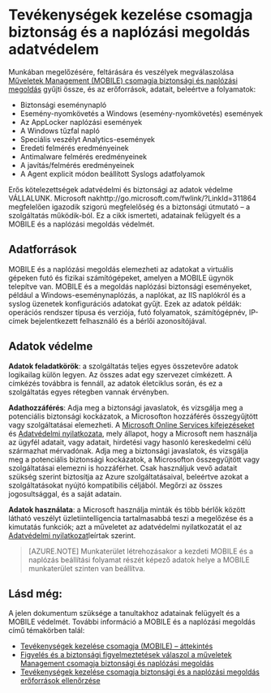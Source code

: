 <properties
   pageTitle="Műveletek Management csomagja biztonsági és naplózási megoldás adatok biztonsági |} Microsoft Azure"
   description="Ez a dokumentum adatainak felügyelt és a műveletek Management csomagja biztonsági és naplózási megoldás őrizni ismerteti."
   services="operations-management-suite"
   documentationCenter="na"
   authors="YuriDio"
   manager="swadhwa"
   editor=""/>

<tags
   ms.service="operations-management-suite"
   ms.devlang="na"
   ms.topic="hero-article"
   ms.tgt_pltfrm="na"
   ms.workload="na"
   ms.date="08/15/2016"
   ms.author="yurid"/>

# <a name="operations-management-suite-security-and-audit-solution-data-security"></a>Tevékenységek kezelése csomagja biztonság és a naplózási megoldás adatvédelem

Munkában megelőzésére, feltárására és veszélyek megválaszolása [Műveletek Management (MOBILE) csomagja biztonsági és naplózási megoldás](operations-management-suite-overview.md) gyűjti össze, és az erőforrások, adatait, beleértve a folyamatok:

- Biztonsági eseménynapló
- Esemény-nyomkövetés a Windows (esemény-nyomkövetés) események
- Az AppLocker naplózási események
- A Windows tűzfal napló
- Speciális veszélyt Analytics-események
- Eredeti felmérés eredményeinek
- Antimalware felmérés eredményeinek
- A javítás/felmérés eredményeinek
- A Agent explicit módon beállított Syslogs adatfolyamok

Erős kötelezettségek adatvédelmi és biztonsági az adatok védelme VÁLLALUNK. Microsoft nakhttp://go.microsoft.com/fwlink/?LinkId=311864 megfelelően igazodik szigorú megfelelőség és a biztonsági útmutató – a szolgáltatás működik-ból.
Ez a cikk ismerteti, adatainak felügyelt és a MOBILE és a naplózási megoldás védelmét.

## <a name="data-sources"></a>Adatforrások

MOBILE és a naplózási megoldás elemezheti az adatokat a virtuális gépeken futó és fizikai számítógépeket, amelyen a MOBILE ügynök telepítve van. MOBILE és a megoldás naplózási biztonsági eseményeket, például a Windows-eseménynaplózás, a naplókat, az IIS naplókról és a syslog üzenetek konfigurációs adatokat gyűjt. Ezek az adatok példák: operációs rendszer típusa és verziója, futó folyamatok, számítógépnév, IP-címek bejelentkezett felhasználó és a bérlői azonosítójával.  

## <a name="data-protection"></a>Adatok védelme

**Adatok feladatkörök**: a szolgáltatás teljes egyes összetevőre adatok logikailag külön legyen. Az összes adat egy szervezet címkézett. A címkézés továbbra is fennáll, az adatok életciklus során, és ez a szolgáltatás egyes rétegben vannak érvényben. 

**Adathozzáférés**: Adja meg a biztonsági javaslatok, és vizsgálja meg a potenciális biztonsági kockázatok, a Microsofton hozzáférés összegyűjtött vagy szolgáltatásai elemezheti. A [Microsoft Online Services kifejezéseket](http://www.microsoftvolumelicensing.com/DocumentSearch.aspx?Mode=3&DocumentTypeId=31) és [Adatvédelmi nyilatkozata](https://www.microsoft.com/privacystatement/en-us/OnlineServices/Default.aspx), mely állapot, hogy a Microsoft nem használja az ügyfél adatait, vagy adatait, hirdetési vagy hasonló kereskedelmi célú származhat mérvadónak. Adja meg a biztonsági javaslatok, és vizsgálja meg a potenciális biztonsági kockázatok, a Microsofton összegyűjtött vagy szolgáltatásai elemezni is hozzáférhet. Csak használjuk vevő adatait szükség szerint biztosítja az Azure szolgáltatásaival, beleértve azokat a szolgáltatásokat nyújtó kompatibilis céljából. Megőrzi az összes jogosultsággal, és a saját adatain.

**Adatok használata**: a Microsoft használja minták és több bérlők között látható veszélyt üzletiintelligencia tartalmasabbá teszi a megelőzése és a kimutatás funkciók; azt a műveletet az adatvédelmi nyilatkozatát el az [Adatvédelmi nyilatkozat](https://www.microsoft.com/privacystatement/en-us/OnlineServices/Default.aspx)leírtak szerint.

> [AZURE.NOTE] Munkaterület létrehozásakor a kezdeti MOBILE és a naplózás beállítási folyamat részét képező adatok helye a MOBILE munkaterület szinten van beállítva.

## <a name="see-also"></a>Lásd még:

A jelen dokumentum szüksége a tanultakhoz adatainak felügyelt és a MOBILE védelmét. További információ a MOBILE és a naplózási megoldás című témakörben talál:

- [Tevékenységek kezelése csomagja (MOBILE) – áttekintés](operations-management-suite-overview.md)
- [Figyelés és a biztonsági figyelmeztetések válaszol a műveletek Management csomagja biztonsági és naplózási megoldás](oms-security-responding-alerts.md)
- [Tevékenységek kezelése csomagja biztonsági és a naplózási megoldás erőforrások ellenőrzése](oms-security-monitoring-resources.md)

